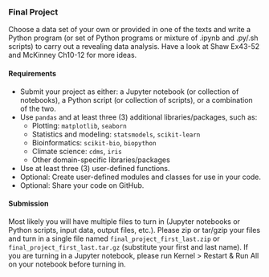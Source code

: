 ### Final Project

Choose a data set of your own or provided in one of the texts and write a Python program (or set of Python programs or mixture of .ipynb and .py/.sh scripts) to carry out a revealing data analysis. Have a look at Shaw Ex43-52 and McKinney Ch10-12 for more ideas.

#### Requirements

* Submit your project as either: a Jupyter notebook (or collection of notebooks), a Python script (or collection of scripts), or a combination of the two.
* Use `pandas` and at least three (3) additional libraries/packages, such as:
	- Plotting: `matplotlib`, `seaborn`
	- Statistics and modeling: `statsmodels`, `scikit-learn`
	- Bioinformatics: `scikit-bio`, `biopython`
	- Climate science: `cdms`, `iris`
	- Other domain-specific libraries/packages
* Use at least three (3) user-defined functions.
* Optional: Create user-defined modules and classes for use in your code.
* Optional: Share your code on GitHub.

#### Submission

Most likely you will have multiple files to turn in (Jupyter notebooks or Python scripts, input data, output files, etc.). Please zip or tar/gzip your files and turn in a single file named `final_project_first_last.zip` or `final_project_first_last.tar.gz` (substitute your first and last name). If you are turning in a Jupyter notebook, please run Kernel > Restart & Run All on your notebook before turning in.
